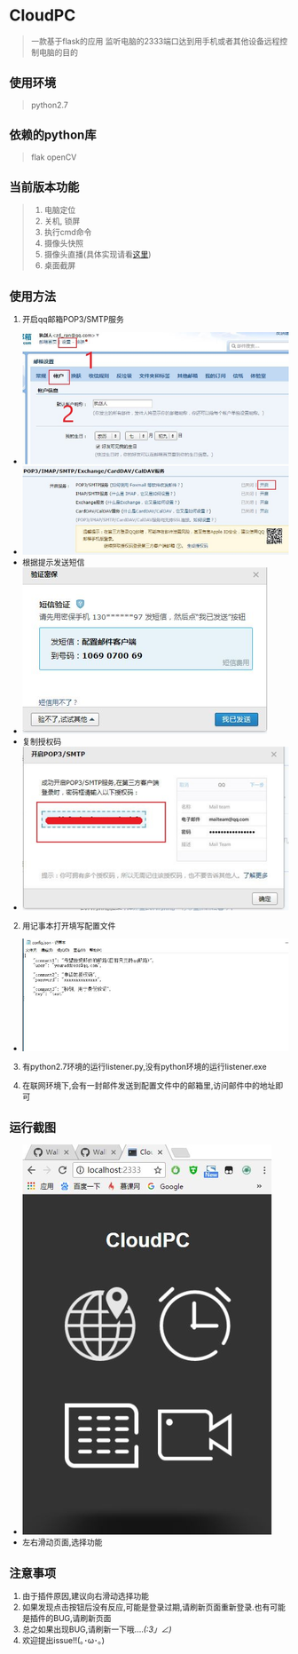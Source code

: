 # CloudPC

>一款基于flask的应用
>监听电脑的2333端口达到用手机或者其他设备远程控制电脑的目的
## 使用环境

> python2.7

## 依赖的python库
>flak
>openCV

## 当前版本功能
>1. 电脑定位
>2. 关机, 锁屏
>3. 执行cmd命令
>4. 摄像头快照
>5. 摄像头直播(具体实现请看[这里](https://blog.miguelgrinberg.com/post/video-streaming-with-flask))
>5. 桌面截屏

## 使用方法
1. 开启qq邮箱POP3/SMTP服务
- ![](https://github.com/WallfacerRZD/CloudPC/blob/master/pictures/0.JPG)
- ![](https://github.com/WallfacerRZD/CloudPC/blob/master/pictures/1.JPG)
- 根据提示发送短信
- ![](https://github.com/WallfacerRZD/CloudPC/blob/master/pictures/2.JPG)
- 复制授权码
- ![](https://github.com/WallfacerRZD/CloudPC/blob/master/pictures/3.JPG)

2. 用记事本打开填写配置文件
- ![](https://github.com/WallfacerRZD/CloudPC/blob/master/pictures/4.JPG)

3. 有python2.7环境的运行listener.py,没有python环境的运行listener.exe

4. 在联网环境下,会有一封邮件发送到配置文件中的邮箱里,访问邮件中的地址即可


## 运行截图
- ![](https://github.com/WallfacerRZD/CloudPC/blob/master/pictures/5.JPG)
- 左右滑动页面,选择功能
## 注意事项
1. 由于插件原因,建议向右滑动选择功能
2. 如果发现点击按钮后没有反应,可能是登录过期,请刷新页面重新登录.也有可能是插件的BUG,请刷新页面
3. 总之如果出现BUG,请刷新一下哦...._(:3」∠)_
4. 欢迎提出issue!!(｡･ω･｡)
